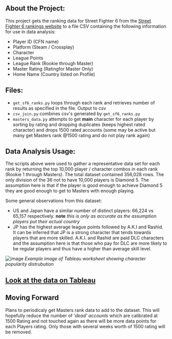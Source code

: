 

## About the Project:

This project gets the ranking data for Street Fighter 6 from the [Street Fighter 6 rankings website](https://www.streetfighter.com/6/buckler/ranking/league) to a file CSV containing the following information for use in data analysis:
- Player ID (CFN name)
- Platform (Steam / Crossplay)
- Character 
- League Points
- League Rank (Rookie through Master)
- Master Rating (Ratingfor Master Only)
- Home Name (Country listed on Profile)

## Files: 
- `get_sf6_ranks.py` loops through each rank and retrieves number of results as specified in the file. Output to csv
- `csv_join.py` combines csv's generated by `get_sf6_ranks.py`
- `masters_data.py` attempts to get **main** character for each player by sorting by rating and dropping duplicates (keeps highest rated character) and drops 1500 rated accounts (some may be active but many get Masters rank @1500 rating and do not play rank again)

## Data Analysis Usage:

The scripts above were used to gather a representative data set for each rank by returning the top 10,000 player / character combos in each rank (Rookie 1 through Masters). The total dataset contained 356,028 rows. The only division of the 36 not to have 10,000 players is Diamond 5. The assumption here is that if the player is good enough to achieve Diamond 5 they are good enough to get to Masters with enough playing. 

Some general observations from this dataset:

- US and Japan have a similar number of distinct players: 66,224 vs 65,157 respectively. **note** *this is only as accurate as the assumption players put their actual country*
- JP has the highest average league points followed by A.K.I and Rashid. It can be inferred that JP is a strong character that tends towards players that are more skilled. A.K.I. and Rashid are paid DLC characters and the assumption here is that those who pay for DLC are more likely to be regular players and thus have a higher than average skill level. 

![image](https://github.com/AJardelH/SF6_Ranking_Data/assets/113073854/0fff3ba8-0701-4adf-927f-18c3d20aa81d)
*Example image of Tableau worksheet showing character popularity distrubution*

## [Look at the data on Tableau](https://public.tableau.com/authoring/StreetFighter6CharacterData/StreetFighter6CharacterPopularity)

## Moving Forward

Plans to periodicaly get Masters rank data to add to the dataset. This will hopefully reduce the number of *'dead' accounts* which are calibrated at 1500 Rating and not touched again as there will be more data points for each Players rating. Only those with several weeks worth of 1500 rating will be removed. 
